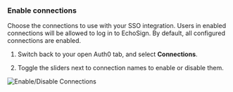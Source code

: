 ### Enable connections

Choose the connections to use with your SSO integration. Users in enabled connections will be allowed to log in to EchoSign. By default, all configured connections are enabled.

1. Switch back to your open Auth0 tab, and select **Connections**.

2. Toggle the sliders next to connection names to enable or disable them.

![Enable/Disable Connections](https://auth0.com/docs/media/articles/dashboard/sso-integrations/settings-connections-echosign.png)